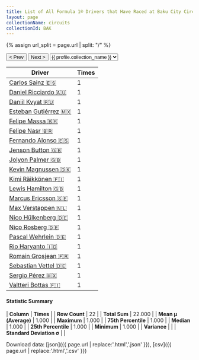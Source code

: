 ```yaml
---
title: List of All Formula 1® Drivers that Have Raced at Baku City Circuit
layout: page
collectionName: circuits
collectionId: BAK
---
```


{% assign url_split = page.url | split: "/" %}
<div id="collection-navigation">
<button onclick="selector.options[selector.selectedIndex-1].value && (window.location = selector.options[selector.selectedIndex-1].value);">&lt; Prev</button>
<button onclick="selector.options[selector.selectedIndex+1].value && (window.location = selector.options[selector.selectedIndex+1].value);">Next &gt;</button>
<select id="selector" onchange="this.options[this.selectedIndex].value && (window.location = this.options[this.selectedIndex].value);">
  {% for collectionId in site.data[page.collectionName].refs %}
    {% if collectionId == page.collectionId %}
      {% assign selected = "selected" %}
    {% else %}
      {% assign selected = "" %}
    {% endif %}
    {% assign profile = site.data[page.collectionName][collectionId].profile %}
    <option value="/f1/{{ page.collectionName }}/{{ collectionId }}/{{ url_split[4] }}" {{ selected }}>{{ profile.collection_name }}</option>
  {% endfor %}
</select>
</div>

| Driver | Times |
|--|--|
| [Carlos Sainz 🇪🇸](/f1/drivers/sainz) | 1 |
| [Daniel Ricciardo 🇦🇺](/f1/drivers/ricciardo) | 1 |
| [Daniil Kvyat 🇷🇺](/f1/drivers/kvyat) | 1 |
| [Esteban Gutiérrez 🇲🇽](/f1/drivers/gutierrez) | 1 |
| [Felipe Massa 🇧🇷](/f1/drivers/massa) | 1 |
| [Felipe Nasr 🇧🇷](/f1/drivers/nasr) | 1 |
| [Fernando Alonso 🇪🇸](/f1/drivers/alonso) | 1 |
| [Jenson Button 🇬🇧](/f1/drivers/button) | 1 |
| [Jolyon Palmer 🇬🇧](/f1/drivers/jolyon_palmer) | 1 |
| [Kevin Magnussen 🇩🇰](/f1/drivers/kevin_magnussen) | 1 |
| [Kimi Räikkönen 🇫🇮](/f1/drivers/raikkonen) | 1 |
| [Lewis Hamilton 🇬🇧](/f1/drivers/hamilton) | 1 |
| [Marcus Ericsson 🇸🇪](/f1/drivers/ericsson) | 1 |
| [Max Verstappen 🇳🇱](/f1/drivers/max_verstappen) | 1 |
| [Nico Hülkenberg 🇩🇪](/f1/drivers/hulkenberg) | 1 |
| [Nico Rosberg 🇩🇪](/f1/drivers/rosberg) | 1 |
| [Pascal Wehrlein 🇩🇪](/f1/drivers/wehrlein) | 1 |
| [Rio Haryanto 🇮🇩](/f1/drivers/haryanto) | 1 |
| [Romain Grosjean 🇫🇷](/f1/drivers/grosjean) | 1 |
| [Sebastian Vettel 🇩🇪](/f1/drivers/vettel) | 1 |
| [Sergio Pérez 🇲🇽](/f1/drivers/perez) | 1 |
| [Valtteri Bottas 🇫🇮](/f1/drivers/bottas) | 1 |

#### Statistic Summary

| **Column** | **Times** |
| **Row Count** | 22 |
| **Total Sum** | 22.000 |
| **Mean μ (Average)** | 1.000 |
| **Maximum** | 1.000 |
| **75th Percentile** | 1.000 |
| **Median** | 1.000 |
| **25th Percentile** | 1.000 |
| **Minimum** | 1.000 |
| **Variance** |  |
| **Standard Deviation σ** |  |

Download data: [json]({{ page.url | replace:'.html','.json' }}), [csv]({{ page.url | replace:'.html','.csv' }})
